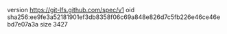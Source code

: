 version https://git-lfs.github.com/spec/v1
oid sha256:ee9fe3a52181901ef3db8358f06c69a848e826d7c5fb226e46ce46ebd7e07a3a
size 3427
